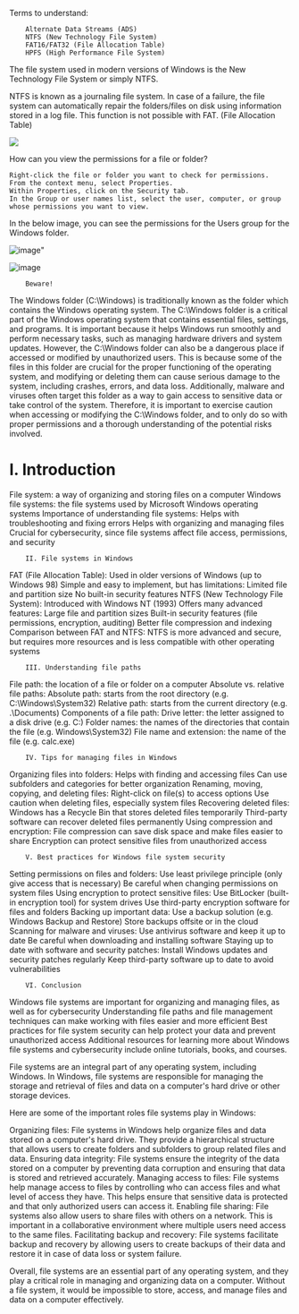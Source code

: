 Terms to understand:

        Alternate Data Streams (ADS)
        NTFS (New Technology File System)
        FAT16/FAT32 (File Allocation Table)
        HPFS (High Performance File System)


The file system used in modern versions of Windows is the New Technology File System or simply NTFS. 

NTFS is known as a journaling file system. In case of a failure, the file system can automatically repair the folders/files 
on disk using information stored in a log file. This function is not possible with FAT. (File Allocation Table)

<img src="https://assets.tryhackme.com/additional/win-fun1/win-file-system.gif">

How can you view the permissions for a file or folder?

    Right-click the file or folder you want to check for permissions.
    From the context menu, select Properties.
    Within Properties, click on the Security tab.
    In the Group or user names list, select the user, computer, or group whose permissions you want to view.

In the below image, you can see the permissions for the Users group for the Windows folder. 

![image](https://user-images.githubusercontent.com/104815254/226783751-ab06d297-0a42-43a9-9b4a-3212175c7de2.png)"

     
![image](https://user-images.githubusercontent.com/104815254/226784285-25920d09-80ce-49a0-bea3-57ac69d51445.png)



        Beware!

The Windows folder (C:\Windows) is traditionally known as the folder which contains the Windows operating system. 
        The C:\Windows folder is a critical part of the Windows operating system that contains essential files, settings, and programs. It is important because it helps Windows run smoothly and perform necessary tasks, such as managing hardware drivers and system updates. However, the C:\Windows folder can also be a dangerous place if accessed or modified by unauthorized users. This is because some of the files in this folder are crucial for the proper functioning of the operating system, and modifying or deleting them can cause serious damage to the system, including crashes, errors, and data loss. Additionally, malware and viruses often target this folder as a way to gain access to sensitive data or take control of the system. Therefore, it is important to exercise caution when accessing or modifying the C:\Windows folder, and to only do so with proper permissions and a thorough understanding of the potential risks involved.

        
  <h1><strong> I. Introduction  </h1> </strong>

  File system: a way of organizing and storing files on a computer
    Windows file systems: the file systems used by Microsoft Windows operating systems
    Importance of understanding file systems:
        Helps with troubleshooting and fixing errors
        Helps with organizing and managing files
        Crucial for cybersecurity, since file systems affect file access, permissions, and security

        II. File systems in Windows

  FAT (File Allocation Table):
        Used in older versions of Windows (up to Windows 98)
        Simple and easy to implement, but has limitations:
            Limited file and partition size
            No built-in security features
    NTFS (New Technology File System):
        Introduced with Windows NT (1993)
        Offers many advanced features:
            Large file and partition sizes
            Built-in security features (file permissions, encryption, auditing)
            Better file compression and indexing
    Comparison between FAT and NTFS:
        NTFS is more advanced and secure, but requires more resources and is less compatible with other operating systems

        III. Understanding file paths

  File path: the location of a file or folder on a computer
    Absolute vs. relative file paths:
        Absolute path: starts from the root directory (e.g. C:\Windows\System32)
        Relative path: starts from the current directory (e.g. .\Documents)
    Components of a file path:
        Drive letter: the letter assigned to a disk drive (e.g. C:)
        Folder names: the names of the directories that contain the file (e.g. Windows\System32)
        File name and extension: the name of the file (e.g. calc.exe)

        IV. Tips for managing files in Windows

  Organizing files into folders:
        Helps with finding and accessing files
        Can use subfolders and categories for better organization
    Renaming, moving, copying, and deleting files:
        Right-click on file(s) to access options
        Use caution when deleting files, especially system files
    Recovering deleted files:
        Windows has a Recycle Bin that stores deleted files temporarily
        Third-party software can recover deleted files permanently
    Using compression and encryption:
        File compression can save disk space and make files easier to share
        Encryption can protect sensitive files from unauthorized access

        V. Best practices for Windows file system security

  Setting permissions on files and folders:
        Use least privilege principle (only give access that is necessary)
        Be careful when changing permissions on system files
    Using encryption to protect sensitive files:
        Use BitLocker (built-in encryption tool) for system drives
        Use third-party encryption software for files and folders
    Backing up important data:
        Use a backup solution (e.g. Windows Backup and Restore)
        Store backups offsite or in the cloud
    Scanning for malware and viruses:
        Use antivirus software and keep it up to date
        Be careful when downloading and installing software
    Staying up to date with software and security patches:
        Install Windows updates and security patches regularly
        Keep third-party software up to date to avoid vulnerabilities

        VI. Conclusion

  Windows file systems are important for organizing and managing files, as well as for cybersecurity
    Understanding file paths and file management techniques can make working with files easier and more efficient
    Best practices for file system security can help protect your data and prevent unauthorized access
    Additional resources for learning more about Windows file systems and cybersecurity include online tutorials, books, and courses.
    
  File systems are an integral part of any operating system, including Windows. In Windows, file systems are responsible for managing the storage and retrieval of files and data on a computer's hard drive or other storage devices.

Here are some of the important roles file systems play in Windows:

Organizing files: File systems in Windows help organize files and data stored on a computer's hard drive. They provide a hierarchical structure that allows users to create folders and subfolders to group related files and data. Ensuring data integrity: File systems ensure the integrity of the data stored on a computer by preventing data corruption and ensuring that data is stored and retrieved accurately. Managing access to files: File systems help manage access to files by controlling who can access files and what level of access they have. This helps ensure that sensitive data is protected and that only authorized users can access it. Enabling file sharing: File systems also allow users to share files with others on a network. This is important in a collaborative environment where multiple users need access to the same files. Facilitating backup and recovery: File systems facilitate backup and recovery by allowing users to create backups of their data and restore it in case of data loss or system failure.

Overall, file systems are an essential part of any operating system, and they play a critical role in managing and organizing data on a computer. Without a file system, it would be impossible to store, access, and manage files and data on a computer effectively.
